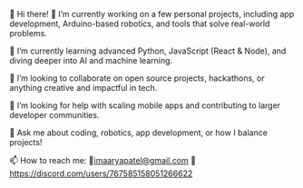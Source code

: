 👋 Hi there!
🔭 I’m currently working on a few personal projects, including app development, Arduino-based robotics, and tools that solve real-world problems.

🌱 I’m currently learning advanced Python, JavaScript (React & Node), and diving deeper into AI and machine learning.

👯 I’m looking to collaborate on open source projects, hackathons, or anything creative and impactful in tech.

🤔 I’m looking for help with scaling mobile apps and contributing to larger developer communities.

💬 Ask me about coding, robotics, app development, or how I balance projects!

📫 How to reach me: 📧imaaryapatel@gmail.com 💬 https://discord.com/users/767585158051266622


<!--
**imaaryapatel/imaaryapatel** is a ✨ _special_ ✨ repository because its `README.md` (this file) appears on your GitHub profile.

Here are some ideas to get you started:

- 🔭 I’m currently working on ...
- 🌱 I’m currently learning ...
- 👯 I’m looking to collaborate on ...
- 🤔 I’m looking for help with ...
- 💬 Ask me about ...
- 📫 How to reach me: ...
- 😄 Pronouns: ...
- ⚡ Fun fact: ...
-->
